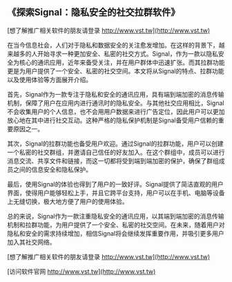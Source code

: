 ## **《探索Signal：隐私安全的社交拉群软件》**

[想了解推广相关软件的朋友请登录 http://www.vst.tw](http://www.vst.tw)

在当今信息社会，人们对于隐私和数据安全的关注愈发增加。在这样的背景下，越来越多的人开始寻求一种更加安全、私密的社交方式。Signal，作为一款以隐私安全为核心的通讯应用，近年来备受关注，并在用户群体中迅速扩张。而其拉群功能更是为用户提供了一个安全、私密的社交空间。本文将从Signal的特点、拉群功能以及使用体验等方面展开介绍。

首先，Signal作为一款专注于隐私和安全的通讯应用，具有端到端加密的消息传输机制，保障了用户在应用内进行通讯时的隐私安全。与其他社交应用相比，Signal不会收集用户的个人信息，也不会用用户数据来进行广告定位，因此用户可以更加放心地在其中进行社交互动。这种严格的隐私保护机制是Signal备受用户信赖的重要原因之一。

其次，Signal的拉群功能也备受用户欢迎。通过Signal的拉群功能，用户可以创建一个私密的社交群组，并邀请自己信任的好友加入。在这个群组中，成员可以进行消息交流、共享文件和链接，而这一切都将受到端到端加密的保护，确保了群组成员之间的信息安全和隐私保护。

最后，使用Signal的体验也得到了用户的一致好评。Signal提供了简洁直观的用户界面，使得用户能够轻松上手，并且它跨平台支持，用户可以在手机、电脑等设备上无缝切换，极大地方便了用户的使用体验。

总的来说，Signal作为一款注重隐私安全的通讯应用，以其端到端加密的消息传输机制和拉群功能，为用户提供了一个安全、私密的社交空间。在未来，随着用户对隐私和安全的需求持续增加，相信Signal将会继续发挥重要作用，并吸引更多用户加入其社交网络。

[想了解推广相关软件的朋友请登录 http://www.vst.tw](http://www.vst.tw)


[访问软件官网 http://www.vst.tw](http://www.vst.tw)
